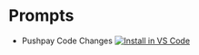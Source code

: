 # Prompts

- Pushpay Code Changes [![Install in VS Code](https://img.shields.io/badge/VS_Code-Install-0098FF?style=flat-square&logo=visualstudiocode&logoColor=white)](https%3A%2F%2Faka.ms%2Fawesome-copilot%2Finstall%2Fprompt%3Furl%3Dvscode%3Achat-prompt%2Finstall%3Furl%3Dhttps%3A%2F%2Fraw.githubusercontent.com%2Ffancycoconut%2Ffancy-copilot%2Frefs%2Fheads%2Fmaster%2Fprompts%2Fpushpay-code-changes.prompt.md)
